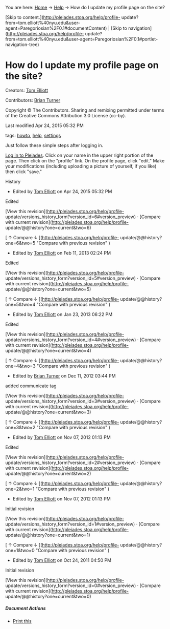 You are here: [Home](http://pleiades.stoa.org/home) →
[Help](http://pleiades.stoa.org/help) →  How do I update my profile page on
the site?

[Skip to content.](http://pleiades.stoa.org/help/profile-
update?from=tom.elliott%40nyu.edu&user-
agent=Paregoriosian%2F0.1#documentContent) | [Skip to
navigation](http://pleiades.stoa.org/help/profile-
update?from=tom.elliott%40nyu.edu&user-agent=Paregoriosian%2F0.1#portlet-
navigation-tree)

#  How do I update my profile page on the site?

Creators: [Tom Elliott](/author/thomase)

Contributors: [Brian Turner](/author/bdturner)

Copyright © The Contributors. Sharing and remixing permitted under terms of
the Creative Commons Attribution 3.0 License (cc-by).

Last modified  Apr 24, 2015 05:32 PM

tags:  [howto](http://pleiades.stoa.org/search?Subject%3Alist=howto),
[help](http://pleiades.stoa.org/search?Subject%3Alist=help),
[settings](http://pleiades.stoa.org/search?Subject%3Alist=settings)

Just follow these simple steps after logging in.

[Log in to Pleiades](../login_form). Click on your name in the upper right
portion of the page. Then click on the "profile" link. On the profile page,
click "edit." Make your modifications (including uploading a picture of
yourself, if you like) then click "save."

History

    

  * Edited by [Tom Elliott](http://pleiades.stoa.org/author/thomase) on Apr 24, 2015 05:32 PM 

Edited

[View this revision](http://pleiades.stoa.org/help/profile-
update/versions_history_form?version_id=6#version_preview) · [Compare with
current revision](http://pleiades.stoa.org/help/profile-
update/@@history?one=current&two=6)

[ ↑ Compare ↓ ](http://pleiades.stoa.org/help/profile-
update/@@history?one=6&two=5 "Compare with previous revision" )

  * Edited by [Tom Elliott](http://pleiades.stoa.org/author/thomase) on Feb 11, 2013 02:24 PM 

Edited

[View this revision](http://pleiades.stoa.org/help/profile-
update/versions_history_form?version_id=5#version_preview) · [Compare with
current revision](http://pleiades.stoa.org/help/profile-
update/@@history?one=current&two=5)

[ ↑ Compare ↓ ](http://pleiades.stoa.org/help/profile-
update/@@history?one=5&two=4 "Compare with previous revision" )

  * Edited by [Tom Elliott](http://pleiades.stoa.org/author/thomase) on Jan 23, 2013 06:22 PM 

Edited

[View this revision](http://pleiades.stoa.org/help/profile-
update/versions_history_form?version_id=4#version_preview) · [Compare with
current revision](http://pleiades.stoa.org/help/profile-
update/@@history?one=current&two=4)

[ ↑ Compare ↓ ](http://pleiades.stoa.org/help/profile-
update/@@history?one=4&two=3 "Compare with previous revision" )

  * Edited by [Brian Turner](http://pleiades.stoa.org/author/bdturner) on Dec 11, 2012 03:44 PM 

added communicate tag

[View this revision](http://pleiades.stoa.org/help/profile-
update/versions_history_form?version_id=3#version_preview) · [Compare with
current revision](http://pleiades.stoa.org/help/profile-
update/@@history?one=current&two=3)

[ ↑ Compare ↓ ](http://pleiades.stoa.org/help/profile-
update/@@history?one=3&two=2 "Compare with previous revision" )

  * Edited by [Tom Elliott](http://pleiades.stoa.org/author/thomase) on Nov 07, 2012 01:13 PM 

Edited

[View this revision](http://pleiades.stoa.org/help/profile-
update/versions_history_form?version_id=2#version_preview) · [Compare with
current revision](http://pleiades.stoa.org/help/profile-
update/@@history?one=current&two=2)

[ ↑ Compare ↓ ](http://pleiades.stoa.org/help/profile-
update/@@history?one=2&two=1 "Compare with previous revision" )

  * Edited by [Tom Elliott](http://pleiades.stoa.org/author/thomase) on Nov 07, 2012 01:13 PM 

Initial revision

[View this revision](http://pleiades.stoa.org/help/profile-
update/versions_history_form?version_id=1#version_preview) · [Compare with
current revision](http://pleiades.stoa.org/help/profile-
update/@@history?one=current&two=1)

[ ↑ Compare ↓ ](http://pleiades.stoa.org/help/profile-
update/@@history?one=1&two=0 "Compare with previous revision" )

  * Edited by [Tom Elliott](http://pleiades.stoa.org/author/thomase) on Oct 24, 2011 04:50 PM 

Initial revision

[View this revision](http://pleiades.stoa.org/help/profile-
update/versions_history_form?version_id=0#version_preview) · [Compare with
current revision](http://pleiades.stoa.org/help/profile-
update/@@history?one=current&two=0)

##### Document Actions

  * [Print this](javascript:this.print\(\); "" )

